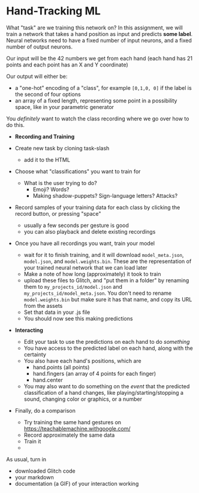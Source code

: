 # Hand-Tracking ML


What "task" are we training this network on?  In this assignment, we will train a network that takes a hand position as input and predicts **some label**. Neural networks need to have a fixed number of input neurons, and a fixed number of output neurons.

Our input will be the 42 numbers we get from each hand (each hand has 21 points and each point has an X and Y coordinate)

Our output will either be:

* a "one-hot" encoding of a "class", for example `[0,1,0, 0]` if the label is the second of four options 
* an array of a fixed length, representing some point in a possibility space, like in your parametric generator

You *definitely* want to watch the class recording where we go over how to do this.

* **Recording and Training**
* Create new task by cloning task-slash 
  * add it to the HTML
* Choose what "classifications" you want to train for
  * What is the user trying to do? 
    * Emoji? Words? 
    * Making shadow-puppets? Sign-language letters? Attacks? 
* Record samples of your training data for each class by clicking the record button, or pressing "space"
  * usually a few seconds per gesture is good
  * you can also playback and delete existing recordings
* Once you have all recordings you want, train your model
  * wait for it to finish training, and it will download `model_meta.json`, `model.json`, and `model.weights.bin`. These are the representation of your trained neural network that we can load later
  * Make a note of how long (approximately) it took to train
  * upload these files to Glitch, and "put them in a folder" by renaming them to `my_projects_id/model.json` and  `my_projects_id/model_meta.json`. You don't need to rename `model.weights.bin` but make sure it has that name, and copy its URL from the assets
  * Set that data in your .js file
  * You should now see this making predictions
* **Interacting**
  * Edit your task to use the predictions on each hand to do *something*
  * You have access to the predicted label on each hand, along with the certainty
  * You also have each hand's positions, which are 
    * hand.points (all points)
    * hand.fingers (an array of 4 points for each finger)
    * hand.center
  * You may also want to do something on the *event* that the predicted classification of a hand changes, like playing/starting/stopping a sound, changing color or graphics, or a number
  
* Finally, do a comparison  
  * Try training the same hand gestures on https://teachablemachine.withgoogle.com/
  * Record approximately the same data
  * Train it
  * 
  
As usual, turn in 
* downloaded Glitch code
* your markdown
* documentation (a GIF) of your interaction working